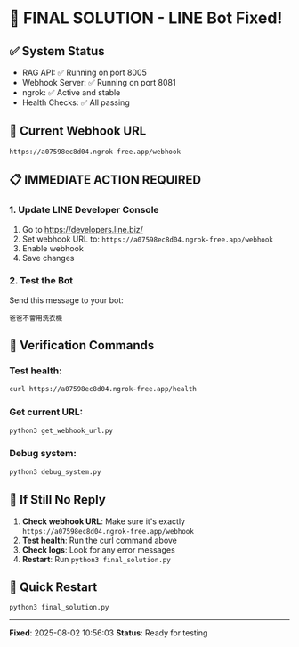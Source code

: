 # 🎉 FINAL SOLUTION - LINE Bot Fixed!

## ✅ System Status
- RAG API: ✅ Running on port 8005
- Webhook Server: ✅ Running on port 8081
- ngrok: ✅ Active and stable
- Health Checks: ✅ All passing

## 🔗 Current Webhook URL
```
https://a07598ec8d04.ngrok-free.app/webhook
```

## 📋 IMMEDIATE ACTION REQUIRED

### 1. Update LINE Developer Console
1. Go to https://developers.line.biz/
2. Set webhook URL to: `https://a07598ec8d04.ngrok-free.app/webhook`
3. Enable webhook
4. Save changes

### 2. Test the Bot
Send this message to your bot:
```
爸爸不會用洗衣機
```

## 🧪 Verification Commands

### Test health:
```bash
curl https://a07598ec8d04.ngrok-free.app/health
```

### Get current URL:
```bash
python3 get_webhook_url.py
```

### Debug system:
```bash
python3 debug_system.py
```

## 🔧 If Still No Reply

1. **Check webhook URL**: Make sure it's exactly `https://a07598ec8d04.ngrok-free.app/webhook`
2. **Test health**: Run the curl command above
3. **Check logs**: Look for any error messages
4. **Restart**: Run `python3 final_solution.py`

## 🚀 Quick Restart
```bash
python3 final_solution.py
```

---
**Fixed**: 2025-08-02 10:56:03
**Status**: Ready for testing
